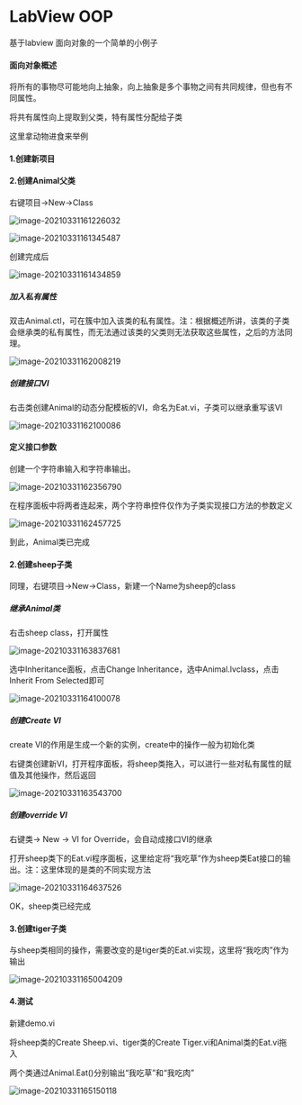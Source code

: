 # LabView OOP

基于labview 面向对象的一个简单的小例子

#### 面向对象概述

将所有的事物尽可能地向上抽象，向上抽象是多个事物之间有共同规律，但也有不同属性。

将共有属性向上提取到父类，特有属性分配给子类

这里拿动物进食来举例

#### 1.创建新项目

#### 2.创建Animal父类

右键项目->New->Class

![image-20210331161226032](C:\Users\叶嘉泉\AppData\Roaming\Typora\typora-user-images\image-20210331161226032.png)

![image-20210331161345487](C:\Users\叶嘉泉\AppData\Roaming\Typora\typora-user-images\image-20210331161345487.png)

创建完成后

![image-20210331161434859](C:\Users\叶嘉泉\AppData\Roaming\Typora\typora-user-images\image-20210331161434859.png)

##### 加入私有属性

双击Animal.ctl，可在簇中加入该类的私有属性。注：根据概述所讲，该类的子类会继承类的私有属性，而无法通过该类的父类则无法获取这些属性，之后的方法同理。

![image-20210331162008219](C:\Users\叶嘉泉\AppData\Roaming\Typora\typora-user-images\image-20210331162008219.png)

##### 创建接口VI

右击类创建Animal的动态分配模板的VI，命名为Eat.vi，子类可以继承重写该VI

![image-20210331162100086](C:\Users\叶嘉泉\AppData\Roaming\Typora\typora-user-images\image-20210331162100086.png)

#### 定义接口参数

创建一个字符串输入和字符串输出。

![image-20210331162356790](C:\Users\叶嘉泉\AppData\Roaming\Typora\typora-user-images\image-20210331162356790.png)

在程序面板中将两者连起来，两个字符串控件仅作为子类实现接口方法的参数定义

![image-20210331162457725](C:\Users\叶嘉泉\AppData\Roaming\Typora\typora-user-images\image-20210331162457725.png)

到此，Animal类已完成

#### 2.创建sheep子类

同理，右键项目->New->Class，新建一个Name为sheep的class

##### 继承Animal类

右击sheep class，打开属性

![image-20210331163837681](C:\Users\叶嘉泉\AppData\Roaming\Typora\typora-user-images\image-20210331163837681.png)

选中Inheritance面板，点击Change Inheritance，选中Animal.lvclass，点击Inherit From Selected即可

![image-20210331164100078](C:\Users\叶嘉泉\AppData\Roaming\Typora\typora-user-images\image-20210331164100078.png)

##### 创建Create VI

create VI的作用是生成一个新的实例，create中的操作一般为初始化类

右键类创建新VI，打开程序面板，将sheep类拖入，可以进行一些对私有属性的赋值及其他操作，然后返回

![image-20210331163543700](C:\Users\叶嘉泉\AppData\Roaming\Typora\typora-user-images\image-20210331163543700.png)

##### 创建override VI

右键类-> New -> VI for Override，会自动成接口VI的继承

打开sheep类下的Eat.vi程序面板，这里给定将“我吃草”作为sheep类Eat接口的输出。注：这里体现的是类的不同实现方法

![image-20210331164637526](C:\Users\叶嘉泉\AppData\Roaming\Typora\typora-user-images\image-20210331164637526.png)

OK，sheep类已经完成

#### 3.创建tiger子类

与sheep类相同的操作，需要改变的是tiger类的Eat.vi实现，这里将“我吃肉”作为输出

![image-20210331165004209](C:\Users\叶嘉泉\AppData\Roaming\Typora\typora-user-images\image-20210331165004209.png)

#### 4.测试

新建demo.vi

将sheep类的Create Sheep.vi、tiger类的Create Tiger.vi和Animal类的Eat.vi拖入

两个类通过Animal.Eat()分别输出“我吃草”和“我吃肉”

![image-20210331165150118](C:\Users\叶嘉泉\AppData\Roaming\Typora\typora-user-images\image-20210331165150118.png)

